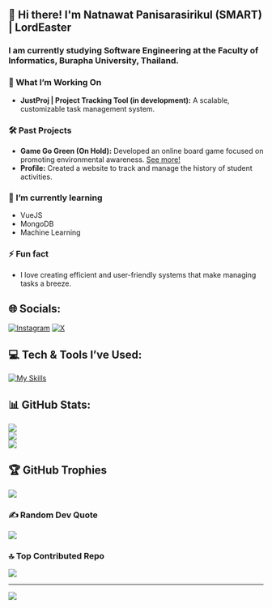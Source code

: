 ## 👋 Hi there! I'm Natnawat Panisarasirikul (SMART) | LordEaster
### I am currently studying Software Engineering at the Faculty of Informatics, Burapha University, Thailand.

### 🚀 What I’m Working On
- **JustProj | Project Tracking Tool (in development):** A scalable, customizable task management system.

### 🛠️ Past Projects
- **Game Go Green (On Hold):** Developed an online board game focused on promoting environmental awareness. [See more!](https://github.com/LordEaster/GameGoGreen/releases)
- **Profile:** Created a website to track and manage the history of student activities.

### 🌱 I’m currently learning
- VueJS
- MongoDB
- Machine Learning

### ⚡ Fun fact
- I love creating efficient and user-friendly systems that make managing tasks a breeze.

## 🌐 Socials:
[![Instagram](https://img.shields.io/badge/Instagram-%23E4405F.svg?logo=Instagram&logoColor=white)](https://instagram.com/smart_np) 
[![X](https://img.shields.io/badge/X-black.svg?logo=X&logoColor=white)](https://x.com/withyamroll) 

## 💻 Tech & Tools I’ve Used:
[![My Skills](https://skillicons.dev/icons?i=java,nodejs,figma,css,discordjs,docker,express,firebase,github,html,js,mongodb,mysql,nextjs,nginx,react,ts,ubuntu,vite)](https://skillicons.dev)

## 📊 GitHub Stats:
![](https://github-readme-stats.vercel.app/api?username=lordeaster&theme=default&hide_border=false&include_all_commits=true&count_private=true)<br/>
![](https://github-readme-streak-stats.herokuapp.com/?user=lordeaster&theme=default&hide_border=false)<br/>
![](https://github-readme-stats.vercel.app/api/top-langs/?username=lordeaster&theme=default&hide_border=false&include_all_commits=true&count_private=true&layout=compact)

## 🏆 GitHub Trophies
![](https://github-profile-trophy.vercel.app/?username=lordeaster&theme=default&no-frame=false&no-bg=false&margin-w=4)

### ✍️ Random Dev Quote
![](https://quotes-github-readme.vercel.app/api?type=horizontal&theme=light)

### 🔝 Top Contributed Repo
![](https://github-contributor-stats.vercel.app/api?username=lordeaster&limit=5&theme=default&combine_all_yearly_contributions=true)

---
[![](https://visitcount.itsvg.in/api?id=lordeaster&icon=5&color=6)](https://visitcount.itsvg.in)
